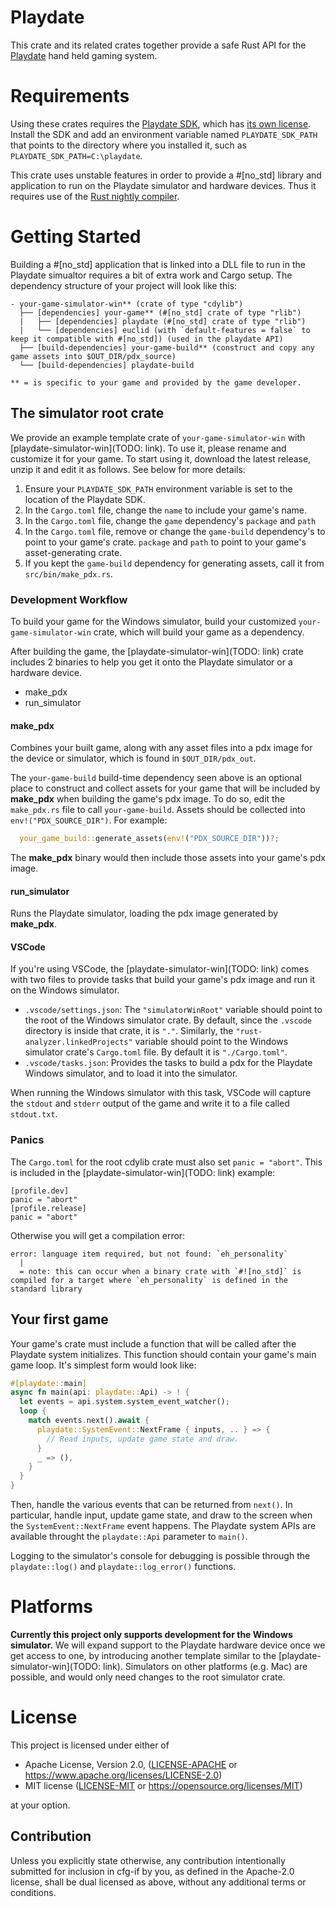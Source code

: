 <!--- Please keep the playdate crate root's comment and README.md in sync. -->

# Playdate

This crate and its related crates together provide a safe Rust API for the
[Playdate](https://play.date/) hand held gaming system.

# Requirements
Using these crates requires the [Playdate SDK](https://play.date/dev/), which has [its own
license](https://play.date/dev/sdk-license). Install the SDK and add an environment variable
named `PLAYDATE_SDK_PATH` that points to the directory where you installed it, such as
`PLAYDATE_SDK_PATH=C:\playdate`.

This crate uses unstable features in order to provide a #[no_std] library and application to run
on the Playdate simulator and hardware devices. Thus it requires use of the [Rust nightly
compiler](https://doc.rust-lang.org/1.2.0/book/nightly-rust.html).

# Getting Started

Building a #[no_std] application that is linked into a DLL file to run in the Playdate simualtor
requires a bit of extra work and Cargo setup. The dependency structure of your project will look
like this:

```
- your-game-simulator-win** (crate of type "cdylib")
  ├── [dependencies] your-game** (#[no_std] crate of type "rlib")
  |   ├── [dependencies] playdate (#[no_std] crate of type "rlib")
  |   └── [dependencies] euclid (with `default-features = false` to keep it compatible with #[no_std]) (used in the playdate API)
  ├── [build-dependencies] your-game-build** (construct and copy any game assets into $OUT_DIR/pdx_source)
  └── [build-dependencies] playdate-build

** = is specific to your game and provided by the game developer.
```

## The simulator root crate

We provide an example template crate of `your-game-simulator-win` with
[playdate-simulator-win](TODO: link). To use it, please rename and customize it for your game.
To start using it, download the latest release, unzip it and edit it as follows. See below for
more details:
1. Ensure your `PLAYDATE_SDK_PATH` environment variable is set to the location of the Playdate
   SDK.
1. In the `Cargo.toml` file, change the `name` to include your game's name.
1. In the `Cargo.toml` file, change the `game` dependency's `package` and `path`
1. In the `Cargo.toml` file, remove or change the `game-build` dependency's to point to your
   game's crate. `package` and `path` to point to your game's asset-generating crate.
1. If you kept the `game-build` dependency for generating assets, call it from
   `src/bin/make_pdx.rs`.

### Development Workflow

To build your game for the Windows simulator, build your customized `your-game-simulator-win`
crate, which will build your game as a dependency.

After building the game, the [playdate-simulator-win](TODO: link) crate includes 2 binaries to
help you get it onto the Playdate simulator or a hardware device.
* make_pdx
* run_simulator

#### make_pdx
Combines your built game, along with any asset files into a pdx image for the device or
simulator, which is found in `$OUT_DIR/pdx_out`.

The `your-game-build` build-time dependency seen above is an optional place to construct and
collect assets for your game that will be included by **make_pdx** when building the game's pdx
image. To do so, edit the `make_pdx.rs` file to call `your-game-build`. Assets should be
collected into `env!("PDX_SOURCE_DIR")`. For example:
```rs
  your_game_build::generate_assets(env!("PDX_SOURCE_DIR"))?;
```

The **make_pdx** binary would then include those assets into your game's pdx image.

#### run_simulator

Runs the Playdate simulator, loading the pdx image generated by **make_pdx**.

#### VSCode

If you're using VSCode, the [playdate-simulator-win](TODO: link) comes with two files to provide
tasks that build your game's pdx image and run it on the Windows simulator.
* `.vscode/settings.json`: The `"simulatorWinRoot"` variable should point to the root of the
  Windows simulator crate. By default, since the `.vscode` directory is inside that crate, it is
  `"."`. Similarly, the `"rust-analyzer.linkedProjects"` variable should point to the Windows
  simulator crate's `Cargo.toml` file. By default it is `"./Cargo.toml"`.
* `.vscode/tasks.json`: Provides the tasks to build a pdx for the Playdate Windows simulator,
  and to load it into the simulator.

When running the Windows simulator with this task, VSCode will capture the `stdout` and `stderr`
output of the game and write it to a file called `stdout.txt`.

### Panics

The `Cargo.toml` for the root cdylib crate must also set `panic = "abort"`. This is included in
the [playdate-simulator-win](TODO: link) example:
```
[profile.dev]
panic = "abort"
[profile.release]
panic = "abort"
```
Otherwise you will get a compilation error:
```
error: language item required, but not found: `eh_personality`
  |
  = note: this can occur when a binary crate with `#![no_std]` is compiled for a target where `eh_personality` is defined in the standard library
```

## Your first game

Your game's crate must include a function that will be called after the Playdate system
initializes. This function should contain your game's main game loop. It's simplest form would
look like:
```rs
#[playdate::main]
async fn main(api: playdate::Api) -> ! {
  let events = api.system.system_event_watcher();
  loop {
    match events.next().await {
      playdate::SystemEvent::NextFrame { inputs, .. } => {
        // Read inputs, update game state and draw.
      }
      _ => (),
    }
  }
}
```
Then, handle the various events that can be returned from `next()`. In particular, handle input,
update game state, and draw to the screen when the `SystemEvent::NextFrame` event happens. The
Playdate system APIs are available throught the `playdate::Api` parameter to `main()`.

Logging to the simulator's console for debugging is possible through the `playdate::log()` and
`playdate::log_error()` functions.

# Platforms

**Currently this project only supports development for the Windows simulator.** We will expand
support to the Playdate hardware device once we get access to one, by introducing another
template similar to the [playdate-simulator-win](TODO: link). Simulators on other platforms
(e.g. Mac) are possible, and would only need changes to the root simulator crate.

# License
This project is licensed under either of

* Apache License, Version 2.0, ([LICENSE-APACHE](LICENSE-APACHE) or
  https://www.apache.org/licenses/LICENSE-2.0)
* MIT license ([LICENSE-MIT](LICENSE-MIT) or https://opensource.org/licenses/MIT)

at your option.

## Contribution
Unless you explicitly state otherwise, any contribution intentionally submitted for inclusion in
cfg-if by you, as defined in the Apache-2.0 license, shall be dual licensed as above, without
any additional terms or conditions.